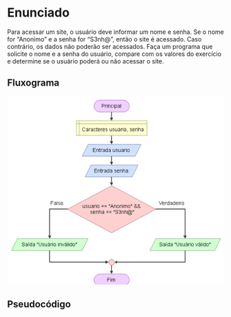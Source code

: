 # Enunciado
Para acessar um site, o usuário deve informar um nome e senha. Se o nome for “Anonimo” e a senha for “S3nh@”, então o site é acessado. Caso contrário, os dados não poderão ser acessados. Faça um programa que solicite o nome e a senha do usuário, compare com os valores do exercício e determine se o usuário poderá ou não acessar o site.

## Fluxograma
<div align="center"><img src="./capture.png"></div>

## Pseudocódigo
```

```
